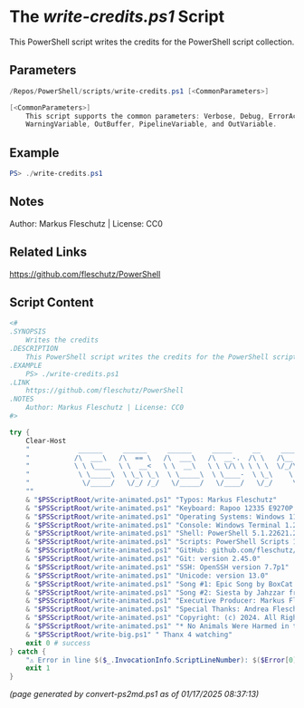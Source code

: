 The *write-credits.ps1* Script
===========================

This PowerShell script writes the credits for the PowerShell script collection.

Parameters
----------
```powershell
/Repos/PowerShell/scripts/write-credits.ps1 [<CommonParameters>]

[<CommonParameters>]
    This script supports the common parameters: Verbose, Debug, ErrorAction, ErrorVariable, WarningAction, 
    WarningVariable, OutBuffer, PipelineVariable, and OutVariable.
```

Example
-------
```powershell
PS> ./write-credits.ps1

```

Notes
-----
Author: Markus Fleschutz | License: CC0

Related Links
-------------
https://github.com/fleschutz/PowerShell

Script Content
--------------
```powershell
<#
.SYNOPSIS
	Writes the credits 
.DESCRIPTION
	This PowerShell script writes the credits for the PowerShell script collection.
.EXAMPLE
	PS> ./write-credits.ps1
.LINK
	https://github.com/fleschutz/PowerShell
.NOTES
	Author: Markus Fleschutz | License: CC0
#>

try {
	Clear-Host
	"			 ______     ______     ______     _____     __     ______   ______    "
	"			/\  ___\   /\  == \   /\  ___\   /\  __-.  /\ \   /\__  _\ /\  ___\   "
	"			\ \ \____  \ \  __<   \ \  __\   \ \ \/\ \ \ \ \  \/_/\ \/ \ \___  \  "
	"			 \ \_____\  \ \_\ \_\  \ \_____\  \ \____-  \ \_\    \ \_\  \/\_____\ "
	"			  \/_____/   \/_/ /_/   \/_____/   \/____/   \/_/     \/_/   \/_____/ "
	""                                                       
	& "$PSScriptRoot/write-animated.ps1" "Typos: Markus Fleschutz"
	& "$PSScriptRoot/write-animated.ps1" "Keyboard: Rapoo 12335 E9270P WL Ultra-Slim Touch"
	& "$PSScriptRoot/write-animated.ps1" "Operating Systems: Windows 11 24H2 & Ubuntu Server 24.04 LTS"
	& "$PSScriptRoot/write-animated.ps1" "Console: Windows Terminal 1.20.11271.0"
	& "$PSScriptRoot/write-animated.ps1" "Shell: PowerShell 5.1.22621.2506 & PowerShell 7.4.3"
	& "$PSScriptRoot/write-animated.ps1" "Scripts: PowerShell Scripts 1.2"
	& "$PSScriptRoot/write-animated.ps1" "GitHub: github.com/fleschutz/PowerShell"
	& "$PSScriptRoot/write-animated.ps1" "Git: version 2.45.0"
	& "$PSScriptRoot/write-animated.ps1" "SSH: OpenSSH version 7.7p1"
	& "$PSScriptRoot/write-animated.ps1" "Unicode: version 13.0"
	& "$PSScriptRoot/write-animated.ps1" "Song #1: Epic Song by BoxCat Games from Free Music Archive"
	& "$PSScriptRoot/write-animated.ps1" "Song #2: Siesta by Jahzzar from Free Music Archive"
	& "$PSScriptRoot/write-animated.ps1" "Executive Producer: Markus Fleschutz"
	& "$PSScriptRoot/write-animated.ps1" "Special Thanks: Andrea Fleschutz"
	& "$PSScriptRoot/write-animated.ps1" "Copyright: (c) 2024. All Rights Reserved"
	& "$PSScriptRoot/write-animated.ps1" "* No Animals Were Harmed in the Making of This Film *"
	& "$PSScriptRoot/write-big.ps1" " Thanx 4 watching"
	exit 0 # success
} catch {
	"⚠️ Error in line $($_.InvocationInfo.ScriptLineNumber): $($Error[0])"
	exit 1
}
```

*(page generated by convert-ps2md.ps1 as of 01/17/2025 08:37:13)*
